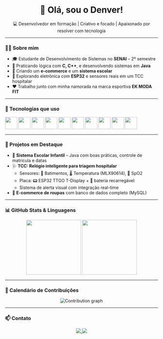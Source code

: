 <h1 align="center">👋 Olá, sou o Denver!</h1>
<p align="center">💻 Desenvolvedor em formação | Criativo e focado | Apaixonado por resolver com tecnologia</p>

---

### 👨‍🎓 Sobre mim

- 🎓 Estudante de Desenvolvimento de Sistemas no **SENAI** – 2º semestre  
- 🔧 Praticando lógica com **C, C++**, e desenvolvendo sistemas em **Java**
- 🛒 Criando um **e-commerce** e um **sistema escolar**
- 🧠 Explorando eletrônica com **ESP32** e sensores reais em um TCC hospitalar
- ❤️ Trabalho junto com minha namorada na marca esportiva **EK MODA FIT**

---

### 🚀 Tecnologias que uso

<p>
  <img src="https://cdn.jsdelivr.net/gh/devicons/devicon/icons/java/java-original.svg" width="40"/>
  <img src="https://cdn.jsdelivr.net/gh/devicons/devicon/icons/androidstudio/androidstudio-original.svg" width="40"/>
  <img src="https://cdn.jsdelivr.net/gh/devicons/devicon/icons/java/java-original.svg" width="40"/>
  <img src="https://cdn.jsdelivr.net/gh/devicons/devicon/icons/c/c-original.svg" width="40"/>
  <img src="https://cdn.jsdelivr.net/gh/devicons/devicon/icons/cplusplus/cplusplus-original.svg" width="40"/>
  <img src="https://cdn.jsdelivr.net/gh/devicons/devicon/icons/mysql/mysql-original.svg" width="40"/>
  <img src="https://cdn.jsdelivr.net/gh/devicons/devicon/icons/arduino/arduino-original.svg" width="40"/>
  <img src="https://cdn.jsdelivr.net/gh/devicons/devicon/icons/git/git-original.svg" width="40"/>
  <img src="https://cdn.jsdelivr.net/gh/devicons/devicon/icons/github/github-original.svg" width="40"/>
  <img src="https://cdn.jsdelivr.net/gh/devicons/devicon/icons/vscode/vscode-original.svg" width="40"/>
</p>

---

### 🧩 Projetos em Destaque

- 🏫 **Sistema Escolar Infantil** – Java com boas práticas, controle de matrícula e datas
- 🩺 **TCC: Relógio inteligente para triagem hospitalar**
  - Sensores: 💓 Batimentos, 🌡️ Temperatura (MLX90614), 🧠 SpO2
  - Placa: 📟 ESP32 TTGO T-Display + 🔋 bateria recarregável
  - Sistema de alerta visual com integração real-time
- 🛒 **E-commerce de roupas** com banco de dados completo (MySQL)

---

### 📊 GitHub Stats & Linguagens

<p align="center">
  <img height="180em" src="https://github-readme-stats.vercel.app/api?username=Denvx&show_icons=true&theme=dark&hide_title=true&hide_border=true&icon_color=0000ff&text_color=ffffff&bg_color=000000&cache_seconds=1800&dummy=1"/>
  <img height="180em" src="https://github-readme-stats.vercel.app/api/top-langs/?username=Denvx&layout=compact&theme=dark&hide_border=true&icon_color=0000ff&text_color=ffffff&bg_color=000000&langs_count=10&cache_seconds=1800"/>
</p>

---

### 📅 Calendário de Contribuições

<p align="center">
  <img src="https://github-readme-activity-graph.vercel.app/graph?username=Denvx&theme=github-compact&area=true&hide_border=true&line=0000ff&point=0000ff&color=ffffff" alt="Contribution graph"/>
</p>

---

### 📫 Contato

<p align="center">
  <a href="mailto:denver.o.dev@gmail.com">
    <img src="https://img.shields.io/badge/Email-D14836?style=for-the-badge&logo=gmail&logoColor=white"/>
  </a>
  <a href="https://github.com/Denvx">
    <img src="https://img.shields.io/badge/GitHub-100000?style=for-the-badge&logo=github&logoColor=white"/>
  </a>
</p>
